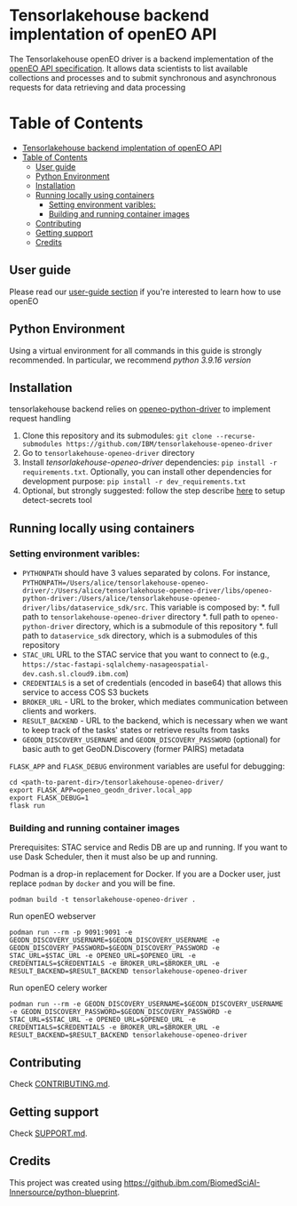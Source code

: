 # Tensorlakehouse backend implentation of openEO API

The Tensorlakehouse openEO driver is a backend implementation of the [openEO API specification](https://openeo.org/documentation/1.0/developers/api/reference.html). It allows data scientists to list available collections and processes and to submit synchronous and asynchronous requests for data retrieving and data processing

# Table of Contents
- [Tensorlakehouse backend implentation of openEO API](#tensorlakehouse-backend-implentation-of-openeo-api)
- [Table of Contents](#table-of-contents)
  - [User guide](#user-guide)
  - [Python Environment](#python-environment)
  - [Installation](#installation)
  - [Running locally using containers](#running-locally-using-containers)
    - [Setting environment varibles:](#setting-environment-varibles)
    - [Building and running container images](#building-and-running-container-images)
  - [Contributing](#contributing)
  - [Getting support](#getting-support)
  - [Credits](#credits)

## User guide

Please read our [user-guide section](./docs/userguide.md) if you're interested to learn how to use openEO

## Python Environment

Using a virtual environment for all commands in this guide is strongly recommended. In particular, we recommend *python 3.9.16 version*

## Installation

tensorlakehouse backend relies on [openeo-python-driver](https://github.com/Open-EO/openeo-python-driver) to implement request handling

1. Clone this repository and its submodules: `git clone --recurse-submodules https://github.com/IBM/tensorlakehouse-openeo-driver`
2. Go to `tensorlakehouse-openeo-driver` directory
3. Install *tensorlakehouse-openeo-driver* dependencies: `pip install -r requirements.txt`. Optionally, you can install other dependencies for development purpose: `pip install -r dev_requirements.txt`
4. Optional, but strongly suggested: follow the step describe [here](https://w3.ibm.com/w3publisher/detect-secrets) to setup detect-secrets tool

## Running locally using containers


### Setting environment varibles:

 - `PYTHONPATH` should have 3 values separated by colons. For instance, `PYTHONPATH=/Users/alice/tensorlakehouse-openeo-driver/:/Users/alice/tensorlakehouse-openeo-driver/libs/openeo-python-driver:/Users/alice/tensorlakehouse-openeo-driver/libs/dataservice_sdk/src`. This variable is composed by:
     *. full path to `tensorlakehouse-openeo-driver` directory
     *. full path to `openeo-python-driver` directory, which is a submodule of this repository
     *. full path to `dataservice_sdk` directory, which is a submodules of this repository
 - `STAC_URL` URL to the STAC service that you want to connect to (e.g., `https://stac-fastapi-sqlalchemy-nasageospatial-dev.cash.sl.cloud9.ibm.com`)
 - `CREDENTIALS` is a set of credentials (encoded in base64) that allows this service to access COS S3 buckets
 - `BROKER_URL` - URL to the broker, which mediates communication between clients and workers.
 - `RESULT_BACKEND` - URL to the backend, which is necessary when we want to keep track of the tasks' states or retrieve results from tasks
 - `GEODN_DISCOVERY_USERNAME` and `GEODN_DISCOVERY_PASSWORD` (optional) for basic auth to get GeoDN.Discovery (former PAIRS) metadata

`FLASK_APP` and `FLASK_DEBUG` environment variables are useful for debugging:

```shell
cd <path-to-parent-dir>/tensorlakehouse-openeo-driver/
export FLASK_APP=openeo_geodn_driver.local_app
export FLASK_DEBUG=1
flask run
```

### Building and running container images

Prerequisites: STAC service and Redis DB are up and running. If you want to use Dask Scheduler, then it must also be up and running.

Podman is a drop-in replacement for Docker. If you are a Docker user, just replace `podman` by `docker` and you will be fine. 

```shell
podman build -t tensorlakehouse-openeo-driver .
```

Run openEO webserver

```shell
podman run --rm -p 9091:9091 -e GEODN_DISCOVERY_USERNAME=$GEODN_DISCOVERY_USERNAME -e GEODN_DISCOVERY_PASSWORD=$GEODN_DISCOVERY_PASSWORD -e STAC_URL=$STAC_URL -e OPENEO_URL=$OPENEO_URL -e CREDENTIALS=$CREDENTIALS -e BROKER_URL=$BROKER_URL -e RESULT_BACKEND=$RESULT_BACKEND tensorlakehouse-openeo-driver
```

Run openEO celery worker
```shell
podman run --rm -e GEODN_DISCOVERY_USERNAME=$GEODN_DISCOVERY_USERNAME -e GEODN_DISCOVERY_PASSWORD=$GEODN_DISCOVERY_PASSWORD -e STAC_URL=$STAC_URL -e OPENEO_URL=$OPENEO_URL -e CREDENTIALS=$CREDENTIALS -e BROKER_URL=$BROKER_URL -e RESULT_BACKEND=$RESULT_BACKEND tensorlakehouse-openeo-driver
```

## Contributing

Check [CONTRIBUTING.md](.github/CONTRIBUTING.md).

## Getting support

Check [SUPPORT.md](.github/SUPPORT.md).

## Credits

This project was created using <https://github.ibm.com/BiomedSciAI-Innersource/python-blueprint>.

